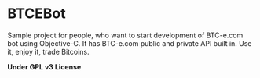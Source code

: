 BTCEBot
=======

Sample project for people, who want to start development of BTC-e.com bot using Objective-C. It has BTC-e.com public and private API built in. Use it, enjoy it, trade Bitcoins.

<b>Under GPL v3 License</b>
